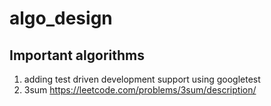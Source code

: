 # algo_design

## Important algorithms
1. adding test driven development support using googletest
1. 3sum https://leetcode.com/problems/3sum/description/
